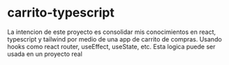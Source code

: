 # carrito-typescript
La intencion de este proyecto es consolidar mis conocimientos en react, typescript y tailwind por medio de una app de carrito de compras. Usando hooks como react router, useEffect, useState, etc. Esta logica puede ser usada en un proyecto real
